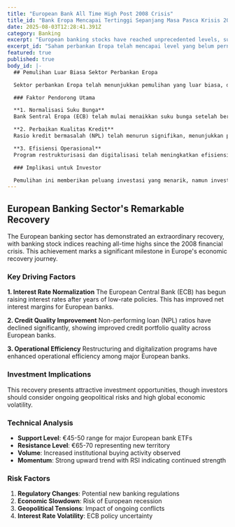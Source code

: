 ```yaml
---
title: "European Bank All Time High Post 2008 Crisis"
title_id: "Bank Eropa Mencapai Tertinggi Sepanjang Masa Pasca Krisis 2008"
date: 2025-08-03T12:28:41.391Z
category: Banking
excerpt: "European banking stocks have reached unprecedented levels, surpassing pre-2008 crisis highs. This comprehensive analysis examines the factors driving this remarkable recovery and what it means for investors."
excerpt_id: "Saham perbankan Eropa telah mencapai level yang belum pernah terjadi sebelumnya, melampaui tertinggi sebelum krisis 2008. Analisis komprehensif ini mengkaji faktor-faktor yang mendorong pemulihan luar biasa ini dan artinya bagi investor."
featured: true
published: true
body_id: |-
  ## Pemulihan Luar Biasa Sektor Perbankan Eropa

  Sektor perbankan Eropa telah menunjukkan pemulihan yang luar biasa, dengan indeks saham perbankan mencapai level tertinggi sepanjang masa sejak krisis finansial 2008. Pencapaian ini menandai tonggak penting dalam perjalanan pemulihan ekonomi Eropa.

  ### Faktor Pendorong Utama

  **1. Normalisasi Suku Bunga**
  Bank Sentral Eropa (ECB) telah mulai menaikkan suku bunga setelah bertahun-tahun menerapkan kebijakan suku bunga rendah. Hal ini meningkatkan margin bunga bersih bank-bank Eropa.

  **2. Perbaikan Kualitas Kredit**
  Rasio kredit bermasalah (NPL) telah menurun signifikan, menunjukkan perbaikan kualitas portofolio kredit bank-bank Eropa.

  **3. Efisiensi Operasional**
  Program restrukturisasi dan digitalisasi telah meningkatkan efisiensi operasional bank-bank besar Eropa.

  ### Implikasi untuk Investor

  Pemulihan ini memberikan peluang investasi yang menarik, namun investor perlu mempertimbangkan risiko geopolitik dan volatilitas ekonomi global yang masih tinggi.
---
```

## European Banking Sector's Remarkable Recovery

The European banking sector has demonstrated an extraordinary recovery, with banking stock indices reaching all-time highs since the 2008 financial crisis. This achievement marks a significant milestone in Europe's economic recovery journey.

### Key Driving Factors

**1. Interest Rate Normalization**
The European Central Bank (ECB) has begun raising interest rates after years of low-rate policies. This has improved net interest margins for European banks.

**2. Credit Quality Improvement**
Non-performing loan (NPL) ratios have declined significantly, showing improved credit portfolio quality across European banks.

**3. Operational Efficiency**
Restructuring and digitalization programs have enhanced operational efficiency among major European banks.

### Investment Implications

This recovery presents attractive investment opportunities, though investors should consider ongoing geopolitical risks and high global economic volatility.

### Technical Analysis

- **Support Level**: €45-50 range for major European bank ETFs
- **Resistance Level**: €65-70 representing new territory
- **Volume**: Increased institutional buying activity observed
- **Momentum**: Strong upward trend with RSI indicating continued strength

### Risk Factors

1. **Regulatory Changes**: Potential new banking regulations
2. **Economic Slowdown**: Risk of European recession
3. **Geopolitical Tensions**: Impact of ongoing conflicts
4. **Interest Rate Volatility**: ECB policy uncertainty